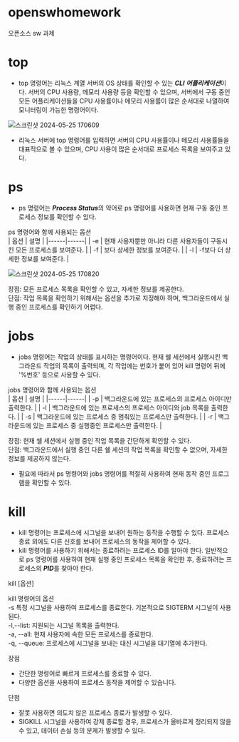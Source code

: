 # openswhomework
오픈소스 sw 과제 

# top 
- top 명령어는 리눅스 계열 서버의 OS 상태를 확인할 수 있는 ***CLI 어플리케이션***이다. 서버의 CPU 사용량, 메모리 사용량 등을 확인할 수 있으며, 서버에서 구동 중인 모든 어플리케이션들을 CPU 사용률이나 메모리 사용률이 많은 순서대로 나열하여 모니터링이 가능한 명령어이다.<br/>

![스크린샷 2024-05-25 170609](https://github.com/ehdgur123/openswhomework/assets/142292721/7435f3e1-9cfb-428f-b1ff-19138d50e81d)


- 리눅스 서버에 top 명령어를 입력하면 서버의 CPU 사용률이나 메모리 사용률들을 대표적으로 볼 수 있으며, CPU 사용이 많은 순서대로 프로세스 목록을 보여주고 있다. <br/>


# ps <br/>
- ps 명령어는 ***Process Status***의 약어로 ps 명령어를 사용하면 현재 구동 중인 프로세스 정보를 확인할 수 있다.<br/>

ps 명령어와 함께 사용되는 옵션<br/>
| 옵션 | 설명 |
|------|------|
| -e   | 현재 사용자뿐만 아니라 다른 사용자들이 구동시킨 모든 프로세스를 보여준다. |
| -f   | 보다 상세한 정보를 보여준다. |
| -l   | -f보다 더 상세한 정보를 보여준다. |





![스크린샷 2024-05-25 170820](https://github.com/ehdgur123/openswhomework/assets/142292721/8bb33c84-bf5e-4a2d-852a-b5138cef3721)


장점: 모든 프로세스 목록을 확인할 수 있고, 자세한 정보를 제공한다. <br/>
단점: 작업 목록을 확인하기 위해서는 옵션을 추가로 지정해야 하며, 백그라운드에서 실행 중인 프로세스를 확인하기 어렵다. <br/>

# jobs<br/>
- jobs 명령어는 작업의 상태를 표시하는 명령어이다. 현재 쉘 세션에서 실행시킨 백그라운드 작업의 목록이 출력되며, 각 작업에는 번호가 붙어 있어 kill 명령어 뒤에 '%번호' 등으로 사용할 수 있다.<br/>

jobs 명령어와 함께 사용되는 옵션<br/>
| 옵션 | 설명 |
|------|------|
| -p   | 백그라운드에 있는 프로세스의 프로세스 아이디만 출력한다. |
| -l   | 백그라운드에 있는 프로세스의 프로세스 아이디와 job 목록을 출력한다. |
| -s   | 백그라운드에 있는 프로세스 중 멈춰있는 프로세스만 출력한다. |
| -r   | 백그라운드에 있는 프로세스 중 실행중인 프로세스만 출력한다. |


장점: 현재 쉘 세션에서 실행 중인 작업 목록을 간단하게 확인할 수 있다.<br/>
단점: 백그라운드에서 실행 중인 다른 쉘 세션의 작업 목록을 확인할 수 없으며, 자세한 정보를 제공하지 않는다.<br/>

- 필요에 따라서 ps 명령어와 jobs 명령어를 적절히 사용하여 현재 동작 중인 프로그램을 확인할 수 있다.<br/> 

# kill<br/>
- kill 명령어는 프로세스에 시그널을 보내어 원하는 동작을 수행할 수 있다. 프로세스 종료 외에도 다른 신호를 보내어 프로세스의 동작을 제어할 수 있다.<br/>
- kill 명령어를 사용하기 위해서는 종료하려는 프로세스 ID를 알아야 한다. 일반적으로 ps 명령어를 사용하여 현재 실행 중인 프로세스 목록을 확인한 후, 종료하려는 프로세스의 ***PID***를 찾아야 한다.<br/>

kill [옵션] <PID><br/>

kill 명령어의 옵션 <br/>
-s 특정 시그널을 사용하여 프로세스를 종료한다. 기본적으로 SIGTERM 시그널이 사용된다.<br/>
-l,--list: 지원되는 시그널 목록을 출력한다.<br/>
-a, --all: 현재 사용자에 속한 모든 프로세스를 종료한다.<br/>
-q, --queue: 프로세스에 시그널을 보내는 대신 시그널을 대기열에 추가한다.<br/>

장점<br/>
- 간단한 명령어로 빠르게 프로세스를 종료할 수 있다.<br/>
- 다양한 옵션을 사용하여 프로세스 동작을 제어할 수 있습니다.<br/>

단점<br/>
- 잘못 사용하면 의도치 않은 프로세스 종료가 발생할 수 있다.<br/>
- SIGKILL 시그널을 사용하여 강제 종료할 경우, 프로세스가 올바르게 정리되지 않을 수 있고, 데이터 손실 등의 문제가 발생할 수 있다.<br/>



